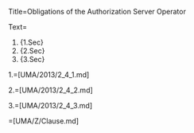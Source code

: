 Title=Obligations of the Authorization Server Operator

Text=<ol><li>{1.Sec}<li>{2.Sec}<li>{3.Sec}</ol>

1.=[UMA/2013/2_4_1.md]

2.=[UMA/2013/2_4_2.md]

3.=[UMA/2013/2_4_3.md]

=[UMA/Z/Clause.md]
